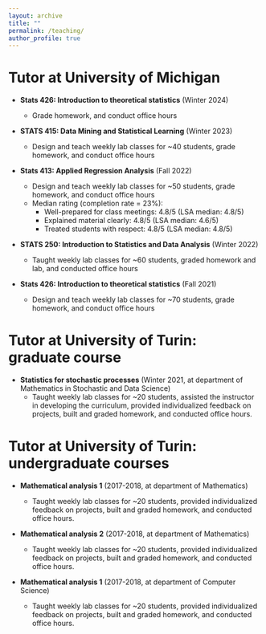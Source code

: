 ```yaml
---
layout: archive
title: ""
permalink: /teaching/
author_profile: true
---
```


Tutor at University of Michigan
======

* **Stats 426: Introduction to theoretical statistics** (Winter 2024)
	* Grade homework, and conduct office hours

* **STATS 415: Data Mining and Statistical Learning** (Winter 2023)
	* Design and teach weekly lab classes for ~40 students, grade homework, and conduct office hours

* **Stats 413: Applied Regression Analysis** (Fall 2022)
	* Design and teach weekly lab classes for ~50 students, grade homework, and conduct office hours
	* Median rating (completion rate = 23%): 
		* Well-prepared for class meetings: 4.8/5 (LSA median: 4.8/5)
		* Explained material clearly: 4.8/5 (LSA median: 4.6/5)
		* Treated students with respect: 4.8/5 (LSA median: 4.8/5)

* **STATS 250: Introduction to Statistics and Data Analysis** (Winter 2022)
	* Taught weekly lab classes for ~60 students, graded homework and lab, and conducted office hours

* **Stats 426: Introduction to theoretical statistics** (Fall 2021)
	* Design and teach weekly lab classes for ~70 students, grade homework, and conduct office hours

Tutor at University of Turin: graduate course
======

* **Statistics for stochastic processes** (Winter 2021, at department of Mathematics in Stochastic and Data Science)
	* Taught weekly lab classes for ~20 students, assisted the instructor in developing the curriculum, provided individualized feedback on projects, built and graded homework, and conducted office hours.

Tutor at University of Turin: undergraduate courses
======

* **Mathematical analysis 1** (2017-2018, at department of Mathematics)
	* Taught weekly lab classes for ~20 students, provided individualized feedback on projects, built and graded homework, and conducted office hours.

* **Mathematical analysis 2** (2017-2018, at department of Mathematics)
	* Taught weekly lab classes for ~20 students, provided individualized feedback on projects, built and graded homework, and conducted office hours.

* **Mathematical analysis 1** (2017-2018, at department of Computer Science)
	* Taught weekly lab classes for ~20 students, provided individualized feedback on projects, built and graded homework, and conducted office hours.
